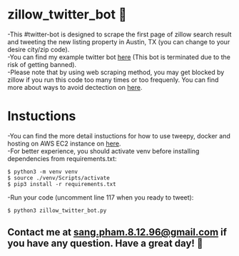 # zillow_twitter_bot :robot:
-This #twitter-bot is designed to scrape the first page of zillow search result and tweeting the new listing property in Austin, TX (you can change to your desire city/zip code). <br />
-You can find my example twitter bot <a href="https://twitter.com/Bot_RealtorATX" target="_blank">here</a> (This bot is terminated due to the risk of getting banned). <br />
-Please note that by using web scraping method, you may get blocked by zillow if you run this code too many times or too frequenly. You can find more about ways to avoid dectection on <a href="https://www.zenrows.com/blog/stealth-web-scraping-in-python-avoid-blocking-like-a-ninja#ip-rate-limit" target="_blank">here</a>. <br />

# Instuctions
-You can find the more detail instuctions for how to use tweepy, docker and hosting on AWS EC2 instance on <a href="https://realpython.com/twitter-bot-python-tweepy/#how-to-make-a-twitter-bot-in-python-with-tweepy" target="_blank">here</a>. <br />
-For better experience, you should activate venv before installing dependencies from requirements.txt:
```
$ python3 -m venv venv
$ source ./venv/Scripts/activate
$ pip3 install -r requirements.txt
```
-Run your code (uncomment line 117 when you ready to tweet):
```
$ python3 zillow_twitter_bot.py
```
## Contact me at sang.pham.8.12.96@gmail.com if you have any question. Have a great day! :slightly_smiling_face:
